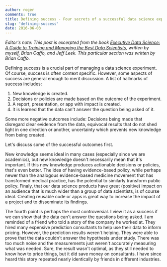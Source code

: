 ```yaml
---
author: roger
comments: true
title: Defining success - Four secrets of a successful data science experiment
slug: "defining-success"
date: 2016-06-03
---
```


*Editor's note: This post is excerpted from the book [Executive Data Science: A Guide to Training and Managing the Best Data Scientists](https://leanpub.com/eds), written by myself, Brian Caffo, and Jeff Leek. This particular section was written by Brian Caffo.*

Defining success is a crucial part of managing a data science experiment. Of course, success is often context specific. However, some aspects of success are general enough to merit discussion. A list of hallmarks of success includes:

1. New knowledge is created.
2. Decisions or policies are made based on the outcome of the experiment.
3. A report, presentation, or app with impact is created.
4. It is learned that the data can't answer the question being asked of it.

Some more negative outcomes include: Decisions being made that disregard clear evidence from the data, equivocal results that do not shed light in one direction or another, uncertainty which prevents new knowledge from being created.

Let's discuss some of the successful outcomes first.

New knowledge seems ideal in many cases (especially since we are academics), but new knowledge doesn't necessarily mean that it's important. If this new knowledge produces actionable decisions or policies, that's even better. The idea of having evidence-based policy, while perhaps newer than the analogous evidence-based medicine movement that has transformed medical practice, has the potential to similarly transform public policy. Finaly, that our data science products have great (positive) impact on an audience that is much wider than a group of data scientists, is of course ideal. Creating reusable code or apps is great way to increase the impact of a project and to disseminate its findings.

The fourth point is perhaps the most controversial. I view it as a success if we can show that the data can't answer the questions being asked. I am reminded of a friend who told a story of the company he worked at. They hired many expensive prediction consultants to help use their data to inform pricing. However, the prediction results weren't helping. They were able to prove that the data couldn't answer the hypothesis under study. There was too much noise and the measurements just weren't accurately measuring what was needed. Sure, the result wasn't optimal, as they still needed to know how to price things, but it did save money on consultants. I have since heard this story repeated nearly identically by friends in different industries.
